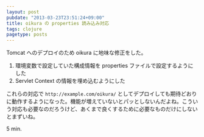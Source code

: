 ```yaml
---
layout: post
pubdate: "2013-03-23T23:51:24+09:00"
title: oikura の properties 読み込み対応
tags: clojure
pagetype: posts
---
```

Tomcat へのデプロイのため oikura に地味な修正をした。

1. 環境変数で設定していた構成情報を properties ファイルで設定するようにした
2. Servlet Context の情報を埋め込むようにした

これらの対応で `http://example.com/oikura/` としてデプロイしても期待どおりに動作するようになった。機能が増えていないとパッとしないんだよね。こういう対応も必要なのだろうけど、あくまで良くするために必要なものだけにしないとまずいね。

5 min.
